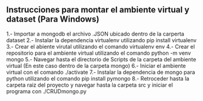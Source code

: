 ## Instrucciones para montar el ambiente virtual y dataset (Para Windows)
1.- Importar a mongodb el archivo .JSON ubicado dentro de la carperta dataset
2.- Instalar la dependencia virtualenv utilizando pip install virtualenv
3.- Crear el abiente virutal utilizando el comando virtualenv env
4.- Crear el repositorio para el ambiente virtual utilizando el comando python -m venv mongo
5.- Navegar hasta el directorio de Scripts de la carpeta del ambiente virtual (En este caso dentro de la carpeta mongo)
6.- Iniciar el ambiente virtual con el comando ./activate 
7.- Instalar la dependencia de mongo para python utilizando el comando pip install pymongo
8.- Retroceder hasta la carpeta raiz del proyecto y navegar hasta la carpeta src y iniciar el programa con ./CRUDmongo.py